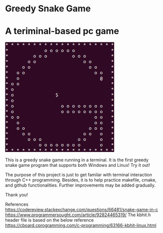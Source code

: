 Greedy Snake Game
===============
A teriminal-based pc game
===============

![Icon](icon.png?raw=true "Icon")

This is a greedy snake game running in a terminal. It is the first greedy snake game program that supports both Windows and Linux! Try it out!

The purpose of this project is just to get familar with terminal interaction through C++ programming. 
Besides, it is to help practice makefile, cmake, and github functionalities. Further improvements may be added gradually. 

Thank you!


References
https://codereview.stackexchange.com/questions/66481/snake-game-in-c
https://www.programmersought.com/article/92824465319/
The kbhit.h header file is based on the below reference
https://cboard.cprogramming.com/c-programming/63166-kbhit-linux.html
